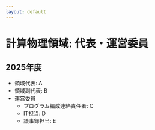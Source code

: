 ```yaml
---
layout: default
---
```


# 計算物理領域: 代表・運営委員

## 2025年度

* 領域代表: A
* 領域副代表: B
* 運営委員
   * プログラム編成連絡責任者: C
   * IT担当: D
   * 議事録担当: E
